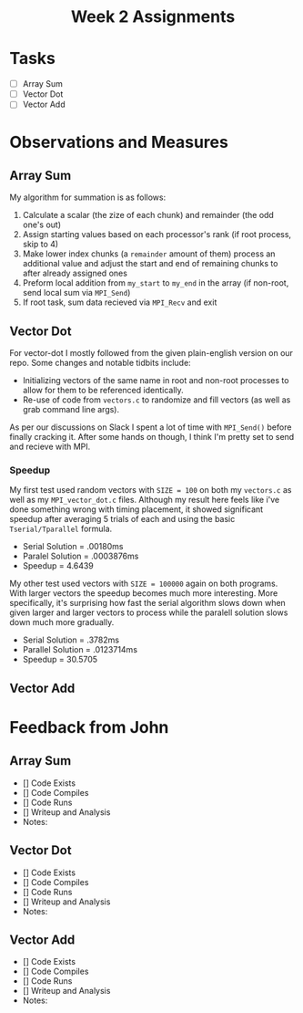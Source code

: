 # <center>Week 2 Assignments</center>

# Tasks

- [ ] Array Sum
- [ ] Vector Dot
- [ ] Vector Add

# Observations and Measures

## Array Sum

My algorithm for summation is as follows:
  1. Calculate a scalar (the zize of each chunk) and remainder (the odd one's out)
  2. Assign starting values based on each processor's rank (if root process, skip to 4)
  3. Make lower index chunks (a `remainder` amount of them) process an additional value and adjust the start and end of remaining chunks to after already assigned ones
  4. Preform local addition from `my_start` to `my_end` in the array (if non-root, send local sum via `MPI_Send`)
  5. If root task, sum data recieved via `MPI_Recv` and exit


## Vector Dot

For vector-dot I mostly followed from the given plain-english version on our repo. Some changes and notable tidbits include:
- Initializing vectors of the same name in root and non-root processes to allow for them to be referenced identically.
- Re-use of code from `vectors.c` to randomize and fill vectors (as well as grab command line args).

As per our discussions on Slack I spent a lot of time with `MPI_Send()` before finally cracking it. After some hands on though, I think I'm pretty set to send and recieve with MPI.

### Speedup

My first test used random vectors with `SIZE = 100` on both my `vectors.c` as well as my `MPI_vector_dot.c` files. Although my result here feels like i've done something wrong with timing placement, it showed significant speedup after averaging 5 trials of each and using the basic `Tserial/Tparallel` formula.

- Serial Solution = .00180ms
- Paralel Solution = .0003876ms
- Speedup = 4.6439

My other test used vectors with `SIZE = 100000` again on both programs. With larger vectors the speedup becomes much more interesting. More specifically, it's surprising how fast the serial algorithm slows down when given larger and larger vectors to process while the paralell solution slows down much more gradually.

- Serial Solution = .3782ms
- Parallel Solution = .0123714ms
- Speedup = 30.5705

## Vector Add

# Feedback from John

## Array Sum
- [] Code Exists
- [] Code Compiles
- [] Code Runs
- [] Writeup and Analysis
- Notes:

## Vector Dot
- [] Code Exists
- [] Code Compiles
- [] Code Runs
- [] Writeup and Analysis
- Notes:

##  Vector Add
- [] Code Exists
- [] Code Compiles
- [] Code Runs
- [] Writeup and Analysis
- Notes:
